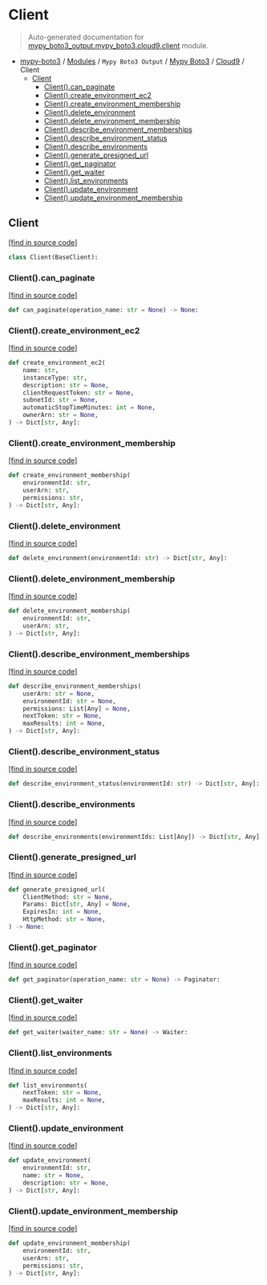 # Client

> Auto-generated documentation for [mypy_boto3_output.mypy_boto3.cloud9.client](https://github.com/vemel/mypy_boto3/blob/master/mypy_boto3_output/mypy_boto3/cloud9/client.py) module.

- [mypy-boto3](../../../README.md#mypy_boto3) / [Modules](../../../MODULES.md#mypy-boto3-modules) / `Mypy Boto3 Output` / [Mypy Boto3](../index.md#mypy-boto3) / [Cloud9](index.md#cloud9) / Client
    - [Client](#client)
        - [Client().can_paginate](#clientcan_paginate)
        - [Client().create_environment_ec2](#clientcreate_environment_ec2)
        - [Client().create_environment_membership](#clientcreate_environment_membership)
        - [Client().delete_environment](#clientdelete_environment)
        - [Client().delete_environment_membership](#clientdelete_environment_membership)
        - [Client().describe_environment_memberships](#clientdescribe_environment_memberships)
        - [Client().describe_environment_status](#clientdescribe_environment_status)
        - [Client().describe_environments](#clientdescribe_environments)
        - [Client().generate_presigned_url](#clientgenerate_presigned_url)
        - [Client().get_paginator](#clientget_paginator)
        - [Client().get_waiter](#clientget_waiter)
        - [Client().list_environments](#clientlist_environments)
        - [Client().update_environment](#clientupdate_environment)
        - [Client().update_environment_membership](#clientupdate_environment_membership)

## Client

[[find in source code]](https://github.com/vemel/mypy_boto3/blob/master/mypy_boto3_output/mypy_boto3/cloud9/client.py#L12)

```python
class Client(BaseClient):
```

### Client().can_paginate

[[find in source code]](https://github.com/vemel/mypy_boto3/blob/master/mypy_boto3_output/mypy_boto3/cloud9/client.py#L15)

```python
def can_paginate(operation_name: str = None) -> None:
```

### Client().create_environment_ec2

[[find in source code]](https://github.com/vemel/mypy_boto3/blob/master/mypy_boto3_output/mypy_boto3/cloud9/client.py#L19)

```python
def create_environment_ec2(
    name: str,
    instanceType: str,
    description: str = None,
    clientRequestToken: str = None,
    subnetId: str = None,
    automaticStopTimeMinutes: int = None,
    ownerArn: str = None,
) -> Dict[str, Any]:
```

### Client().create_environment_membership

[[find in source code]](https://github.com/vemel/mypy_boto3/blob/master/mypy_boto3_output/mypy_boto3/cloud9/client.py#L32)

```python
def create_environment_membership(
    environmentId: str,
    userArn: str,
    permissions: str,
) -> Dict[str, Any]:
```

### Client().delete_environment

[[find in source code]](https://github.com/vemel/mypy_boto3/blob/master/mypy_boto3_output/mypy_boto3/cloud9/client.py#L38)

```python
def delete_environment(environmentId: str) -> Dict[str, Any]:
```

### Client().delete_environment_membership

[[find in source code]](https://github.com/vemel/mypy_boto3/blob/master/mypy_boto3_output/mypy_boto3/cloud9/client.py#L42)

```python
def delete_environment_membership(
    environmentId: str,
    userArn: str,
) -> Dict[str, Any]:
```

### Client().describe_environment_memberships

[[find in source code]](https://github.com/vemel/mypy_boto3/blob/master/mypy_boto3_output/mypy_boto3/cloud9/client.py#L48)

```python
def describe_environment_memberships(
    userArn: str = None,
    environmentId: str = None,
    permissions: List[Any] = None,
    nextToken: str = None,
    maxResults: int = None,
) -> Dict[str, Any]:
```

### Client().describe_environment_status

[[find in source code]](https://github.com/vemel/mypy_boto3/blob/master/mypy_boto3_output/mypy_boto3/cloud9/client.py#L59)

```python
def describe_environment_status(environmentId: str) -> Dict[str, Any]:
```

### Client().describe_environments

[[find in source code]](https://github.com/vemel/mypy_boto3/blob/master/mypy_boto3_output/mypy_boto3/cloud9/client.py#L63)

```python
def describe_environments(environmentIds: List[Any]) -> Dict[str, Any]:
```

### Client().generate_presigned_url

[[find in source code]](https://github.com/vemel/mypy_boto3/blob/master/mypy_boto3_output/mypy_boto3/cloud9/client.py#L67)

```python
def generate_presigned_url(
    ClientMethod: str = None,
    Params: Dict[str, Any] = None,
    ExpiresIn: int = None,
    HttpMethod: str = None,
) -> None:
```

### Client().get_paginator

[[find in source code]](https://github.com/vemel/mypy_boto3/blob/master/mypy_boto3_output/mypy_boto3/cloud9/client.py#L77)

```python
def get_paginator(operation_name: str = None) -> Paginator:
```

### Client().get_waiter

[[find in source code]](https://github.com/vemel/mypy_boto3/blob/master/mypy_boto3_output/mypy_boto3/cloud9/client.py#L81)

```python
def get_waiter(waiter_name: str = None) -> Waiter:
```

### Client().list_environments

[[find in source code]](https://github.com/vemel/mypy_boto3/blob/master/mypy_boto3_output/mypy_boto3/cloud9/client.py#L85)

```python
def list_environments(
    nextToken: str = None,
    maxResults: int = None,
) -> Dict[str, Any]:
```

### Client().update_environment

[[find in source code]](https://github.com/vemel/mypy_boto3/blob/master/mypy_boto3_output/mypy_boto3/cloud9/client.py#L91)

```python
def update_environment(
    environmentId: str,
    name: str = None,
    description: str = None,
) -> Dict[str, Any]:
```

### Client().update_environment_membership

[[find in source code]](https://github.com/vemel/mypy_boto3/blob/master/mypy_boto3_output/mypy_boto3/cloud9/client.py#L97)

```python
def update_environment_membership(
    environmentId: str,
    userArn: str,
    permissions: str,
) -> Dict[str, Any]:
```
